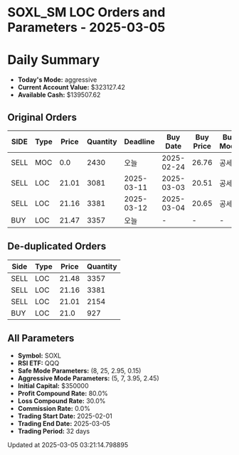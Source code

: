 # SOXL_SM LOC Orders and Parameters - 2025-03-05

# Daily Summary

- **Today's Mode:** aggressive
- **Current Account Value:** $323127.42
- **Available Cash:** $139507.62

## Original Orders

| SIDE | Type | Price | Quantity | Deadline | Buy Date | Buy Price | Buy Mode |
|------|------|-------|----------|----------|----------|-----------|----------|
| SELL | MOC | 0.0 | 2430 | 오늘 | 2025-02-24 | 26.76 | 공세 |
| SELL | LOC | 21.01 | 3081 | 2025-03-11 | 2025-03-03 | 20.51 | 공세 |
| SELL | LOC | 21.16 | 3381 | 2025-03-12 | 2025-03-04 | 20.65 | 공세 |
| BUY | LOC | 21.47 | 3357 | 오늘 | - | - | - |

## De-duplicated Orders

| Side | Type | Price | Quantity |
|------|------|-------|----------|
| SELL | LOC | 21.48 | 3357 |
| SELL | LOC | 21.16 | 3381 |
| SELL | LOC | 21.01 | 2154 |
| BUY | LOC | 21.0 | 927 |

## All Parameters

- **Symbol:** SOXL
- **RSI ETF:** QQQ
- **Safe Mode Parameters:** (8, 25, 2.95, 0.15)
- **Aggressive Mode Parameters:** (5, 7, 3.95, 2.45)
- **Initial Capital:** $350000
- **Profit Compound Rate:** 80.0%
- **Loss Compound Rate:** 30.0%
- **Commission Rate:** 0.0%
- **Trading Start Date:** 2025-02-01
- **Trading End Date:** 2025-03-05
- **Trading Period:** 32 days

Updated at 2025-03-05 03:21:14.798895
